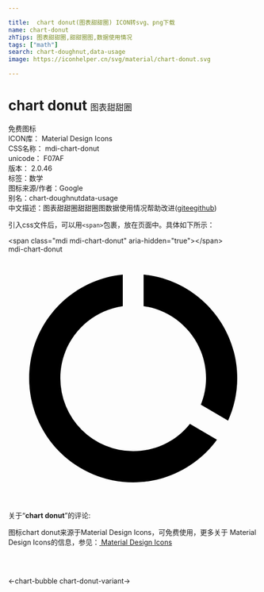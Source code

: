 ```yaml
---

title:  chart donut(图表甜甜圈) ICON转svg、png下载
name: chart-donut
zhTips: 图表甜甜圈,甜甜圈图,数据使用情况
tags: ["math"]
search: chart-doughnut,data-usage
image: https://iconhelper.cn/svg/material/chart-donut.svg

---
```


# chart donut  <small style="font-size: 60%;font-weight: 100">图表甜甜圈</small>


<div class="detail-page">
<p>
<span><span class="badge-success badge">免费图标</span> </span>
<br/>
<span>
ICON库：
<span class="badge-secondary badge">Material Design Icons</span> 
</span>
<br/>
<span>
CSS名称：
<span class="badge-secondary badge">mdi-chart-donut</span> 
</span>
<br/>
<span>
unicode：
<span class="badge-secondary badge">F07AF</span> 
<copy-btn content='F07AF' btn-title=""></copy-btn>
<copy-btn :content='String.fromCodePoint(parseInt("F07AF", 16))' btn-title="复制U"></copy-btn>
</span>
<br/>
<span>
版本：
<span class="badge-secondary badge">2.0.46</span> 
</span><br/><span>标签：<span class="badge-light badge"><router-link to="/tags/math.html">数学</router-link></span></span>
<br/>
<span>图标来源/作者：<span class="badge-light badge">Google</span></span> 
<br/>
<span>别名：<span class="badge-light badge">chart-doughnut</span><span class="badge-light badge">data-usage</span></span><br/><span class="zh-detail">中文描述：<span class="badge-primary badge">图表甜甜圈</span><span class="badge-primary badge">甜甜圈图</span><span class="badge-primary badge">数据使用情况</span><span class="help-link"><span>帮助改进</span>(<a href="https://gitee.com/liuwave/icon-helper/edit/master/json/material/chart-donut.json" target="_blank" rel="noopener noreferrer">gitee</a><a href="https://github.com/liuwave/icon-helper/edit/master/json/material/chart-donut.json" target="_blank" rel="noopener noreferrer">github</a></span>)</span><br/>
</p>
</div>
<div class="alert alert-dark">
  <i class="mdi mdi-chart-donut mdi-48px"></i>
  <i class="mdi mdi-chart-donut mdi-36px"></i>
  <i class="mdi mdi-chart-donut mdi-24px"></i>
  <i class="mdi mdi-chart-donut mdi-18px"></i>
</div>
<div>
  <p>引入css文件后，可以用<code>&lt;span&gt;</code>包裹，放在页面中。具体如下所示：    
  </p>
  <div class="alert alert-primary" style="font-size: 14px">
    &lt;span class="mdi mdi-chart-donut" aria-hidden="true"&gt;&lt;/span&gt;
    <copy-btn content='<span class="mdi mdi-chart-donut" aria-hidden="true"></span>'></copy-btn>
  </div>
  <div class="alert alert-secondary">
    <i class="mdi mdi-chart-donut"
    style="font-size: 24px"
    aria-hidden="true"></i> mdi-chart-donut
    <copy-btn content="mdi-chart-donut" btn-title="复制图标名称"></copy-btn>
  </div>
</div>
<div id="svg" class="svg-wrap">
<svg xmlns="http://www.w3.org/2000/svg" viewBox="0 0 24 24"><path d="M13,2.05V5.08C16.39,5.57 19,8.47 19,12C19,12.9 18.82,13.75 18.5,14.54L21.12,16.07C21.68,14.83 22,13.45 22,12C22,6.82 18.05,2.55 13,2.05M12,19A7,7 0 0,1 5,12C5,8.47 7.61,5.57 11,5.08V2.05C5.94,2.55 2,6.81 2,12A10,10 0 0,0 12,22C15.3,22 18.23,20.39 20.05,17.91L17.45,16.38C16.17,18 14.21,19 12,19Z" /></svg>
</div>
<detail full-name='mdi-chart-donut'></detail>
<div class="icon-detail__container">
<p>关于“<b>chart donut</b>”的评论:</p>
</div>
<Vssue title="关于“chart donut”的评论" />    
<div><p>图标chart donut来源于Material Design Icons，可免费使用，更多关于 Material Design Icons的信息，参见：<a target="_blank" href="https://iconhelper.cn/material.html"> Material Design Icons</a>
</p></div>

<div style="padding:2rem 0 " class="page-nav"><p class="inner"><span class="prev">←<router-link to="/icon/chart-bubble.html">chart-bubble</router-link></span> <span class="next"><router-link to="/icon/chart-donut-variant.html">chart-donut-variant</router-link>→</span></p></div>

